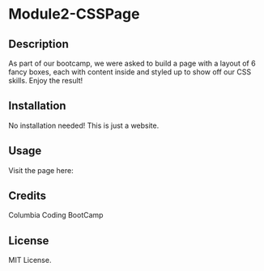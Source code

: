 # Module2-CSSPage

## Description

As part of our bootcamp, we were asked to build a page with a layout of 6 fancy boxes, each with content inside and styled up to show off our CSS skills. Enjoy the result!

## Installation

No installation needed! This is just a website. 

## Usage

Visit the page here: 


## Credits

Columbia Coding BootCamp

## License

MIT License.
